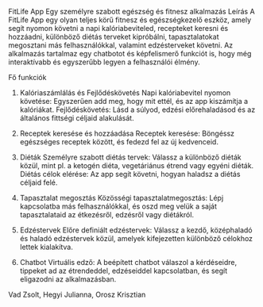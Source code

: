 FitLife App
Egy személyre szabott egészség és fitnesz alkalmazás
Leírás
A FitLife App egy olyan teljes körű fitnesz és egészségkezelő eszköz, amely segít nyomon követni a napi kalóriabeviteled, recepteket keresni és hozzáadni, különböző diétás terveket kipróbálni, tapasztalatokat megosztani más felhasználókkal, valamint edzésterveket követni. Az alkalmazás tartalmaz egy chatbotot és képfelismerő funkciót is, hogy még interaktívabb és egyszerűbb legyen a felhasználói élmény.

Fő funkciók

1. Kalóriaszámlálás és Fejlődéskövetés
Napi kalóriabevitel nyomon követése: Egyszerűen add meg, hogy mit ettél, és az app kiszámítja a kalóriákat.
Fejlődéskövetés: Lásd a súlyod, edzési előrehaladásod és az általános fittségi céljaid alakulását.

2. Receptek keresése és hozzáadása
Receptek keresése: Böngéssz egészséges receptek között, és fedezd fel az új kedvenceid.

3. Diéták
Személyre szabott diétás tervek: Válassz a különböző diéták közül, mint pl. a ketogén diéta, vegetáriánus étrend vagy egyéni diéták.
Diétás célok elérése: Az app segít követni, hogyan haladsz a diétás céljaid felé.

4. Tapasztalat megosztás
Közösségi tapasztalatmegosztás: Lépj kapcsolatba más felhasználókkal, és oszd meg velük a saját tapasztalataid az étkezésről, edzésről vagy diétákról.

5. Edzéstervek
Előre definiált edzéstervek: Válassz a kezdő, középhaladó és haladó edzéstervek közül, amelyek kifejezetten különböző célokhoz lettek kialakítva.

6. Chatbot
Virtuális edző: A beépített chatbot válaszol a kérdéseidre, tippeket ad az étrendeddel, edzéseiddel kapcsolatban, és segít eligazodni az alkalmazásban.

Vad Zsolt, Hegyi Julianna, Orosz Krisztian